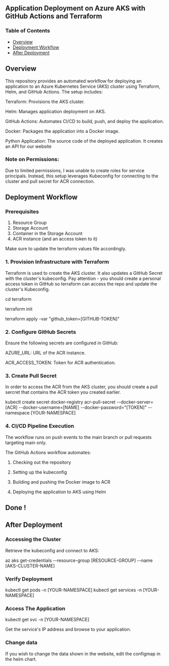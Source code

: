 ## Application Deployment on Azure AKS with GitHub Actions and Terraform

### Table of Contents
- [Overview](#overview)
- [Deployment Workflow](#deployment-workflow)
- [After Deployment](#after-deployment)


## Overview

This repository provides an automated workflow for deploying an application to an Azure Kubernetes Service (AKS) cluster using Terraform, Helm, and GitHub Actions. The setup includes:

Terraform: Provisions the AKS cluster.

Helm: Manages application deployment on AKS.

GitHub Actions: Automates CI/CD to build, push, and deploy the application.

Docker: Packages the application into a Docker image.

Python Application: The source code of the deployed application. It creates an API for our website

### Note on Permissions:
Due to limited permissions, I was unable to create roles for service principals. Instead, this setup leverages Kubeconfig for connecting to the cluster and pull secret for ACR connection. 

## Deployment Workflow

### Prerequisites

1. Resource Group
2. Storage Account
3. Container in the Storage Account
4. ACR instance (and an access token to it)

Make sure to update the terraform values file accordingly.

### 1. Provision Infrastructure with Terraform

Terraform is used to create the AKS cluster. It also updates a GitHub Secret with the cluster's kubeconfig.
Pay attention - you should create a personal access token in GitHub so terraform can access the repo and update the cluster's Kubeconfig.

cd terraform

terraform init

terraform apply -var "github_token=[GITHUB-TOKEN]"

### 2. Configure GitHub Secrets

Ensure the following secrets are configured in GitHub:

AZURE_URL: URL of the ACR instance.

ACR_ACCESS_TOKEN: Token for ACR authentication.


### 3. Create Pull Secret

In order to access the ACR from the AKS cluster, you should create a pull sercret that contains the ACR token you created earlier.

kubectl create secret docker-registry acr-pull-secret --docker-server=[ACR] --docker-username=[NAME] --docker-password="[TOKEN]" --namespace [YOUR-NAMESPACE]


### 4. CI/CD Pipeline Execution

The workflow runs on push events to the main branch or pull requests targeting main only.

The GitHub Actions workflow automates:

1. Checking out the repository

2. Setting up the kubeconfig

3. Building and pushing the Docker image to ACR

4. Deploying the application to AKS using Helm

## Done !

## After Deployment

### Accessing the Cluster

Retrieve the kubeconfig and connect to AKS:

az aks get-credentials --resource-group [RESOURCE-GROUP] --name [AKS-CLUSTER-NAME]

### Verify Deployment

kubectl get pods -n [YOUR-NAMESPACE]
kubectl get services -n [YOUR-NAMESPACE]

### Access The Application

kubectl get svc -n [YOUR-NAMESPACE]

Get the service's IP address and browse to your application.

### Change data

If you wish to change the data shown in the website, edit the configmap in the helm chart.
